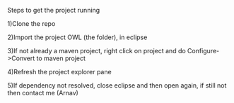 Steps to get the project running

1)Clone the repo

2)Import the project OWL (the folder), in eclipse

3)If not already a maven project, right click on project and do Configure->Convert to maven project

4)Refresh the project explorer pane

5)If dependency not resolved, close eclipse and then open again, if still not then contact me (Arnav)
